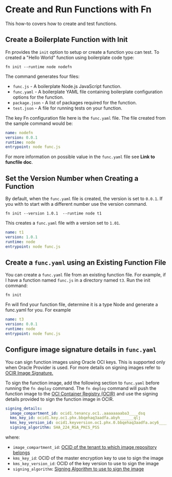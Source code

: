 # Create and Run Functions with Fn
This how-to covers how to create and test functions.

## Create a Boilerplate Function with Init
Fn provides the `init` option to setup or create a function you can test. To created a "Hello World" function using boilerplate code type: 

    fn init --runtime node nodefn

The command generates four files: 

* `func.js` - A boilerplate Node.js JavaScript function.
* `func.yaml` - A boilerplate YAML file containing boilerplate configuration options for the function.
* `package.json` - A list of packages required for the function.
* `test.json` - A file for running tests on your function.

The key Fn configuration file here is the `func.yaml` file. The file created from the sample command would be: 

```yaml
name: nodefn
version: 0.0.1
runtime: node
entrypoint: node func.js
```

For more information on possible value in the `func.yaml` file see **Link to funcfile doc**.

## Set the Version Number when Creating a Function
By default, when the `func.yaml` file is created, the version is set to `0.0.1`. If you with to start with a different number use the version command.

    fn init --version 1.0.1  --runtime node t1

This creates a `func.yaml` file with a version set to `1.01`.

```yaml
name: t1
version: 1.0.1
runtime: node
entrypoint: node func.js
```

## Create a `func.yaml` using an Existing Function File
You can create a `func.yaml` file from an existing function file. For example, if I have a function named `func.js` in a directory named `t3`. Run the init command:

    fn init

Fn will find your function file, determine it is a type Node and generate a func.yaml for you. For example

```yaml
name: t3
version: 0.0.1
runtime: node
entrypoint: node func.js
```

## Configure image signature details in `func.yaml`
You can sign function images using Oracle OCI keys. This is supported only when Oracle Provider is used. For more details on signing images refer to [OCIR Image Signature.](https://docs.oracle.com/iaas/Content/Registry/Tasks/registrysigningimages_topic.htm)

To sign the function image, add the following section to `func.yaml` before running the `fn deploy` command. The `fn deploy` command will push the function image to the [OCI Container Registry (OCIR)](https://docs.oracle.com/iaas/Content/Registry/home.htm) and use the signing details provided to sign the function image in OCIR.
```yaml
signing_details:
  image_compartment_id: ocid1.tenancy.oc1..aaaaaaaaba3____dsq
  kms_key_id: ocid1.key.oc1.phx.bbqehaq3aadfa.abyh______qlj
  kms_key_version_id: ocid1.keyversion.oc1.phx.0.bbqehaq3aadfa.acy6______mbb
  signing_algorithm: SHA_224_RSA_PKCS_PSS
```
where:
- `image_compartment_id`: [OCID of the tenant to which image repository belongs](https://docs.oracle.com/iaas/Content/General/Concepts/identifiers.htm#tenancy_ocid)
- `kms_key_id`: OCID of the master encryption key to use to sign the image
- `kms_key_version_id`: OCID of the key version to use to sign the image
- `signing_algorithm`: [Signing Algorithm to use to sign the image](https://docs.oracle.com/iaas/api/#/en/key/release/datatypes/SignDataDetails)





